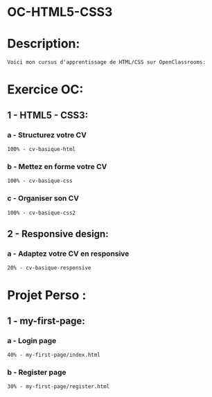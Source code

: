 # OC-HTML5-CSS3

# Description:
    Voici mon cursus d'apprentissage de HTML/CSS sur OpenClassrooms: 

# Exercice OC:

## 1 - HTML5 - CSS3:

### a - Structurez votre CV
    100% - cv-basique-html
### b - Mettez en forme votre CV
    100% - cv-basique-css
### c - Organiser son CV
    100% - cv-basique-css2

## 2 - Responsive design:

### a - Adaptez votre CV en responsive
    20% - cv-basique-responsive

# Projet Perso :

## 1 - my-first-page:

### a - Login page
    40% - my-first-page/index.html
### b - Register page
    30% - my-first-page/register.html 